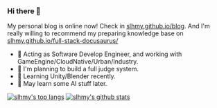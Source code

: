 ### Hi there 👋

My personal blog is online now! Check in [slhmy.github.io/blog](https://slhmy.github.io/blog).
And I'm really willing to recommend my preparing knowledge base on [slhmy.github.io/full-stack-docusaurus/](https://slhmy.github.io/full-stack-docusaurus/)

- 💼 Acting as Software Develop Engineer, and working with GameEngine/CloudNative/Urban/Industry.
- 📝 I'm planning to build a full judge system.
- 🌱 Learning Unity/Blender recently.
- 🤖 May learn some AI stuff later.

[![slhmy's top langs](https://github-readme-stats.vercel.app/api/top-langs/?username=slhmy&layout=compact&theme=dracula)](https://github.com/anuraghazra/github-readme-stats)
[![slhmy's github stats](https://github-readme-stats.vercel.app/api?username=slhmy&theme=dracula)](https://github.com/anuraghazra/github-readme-stats)
